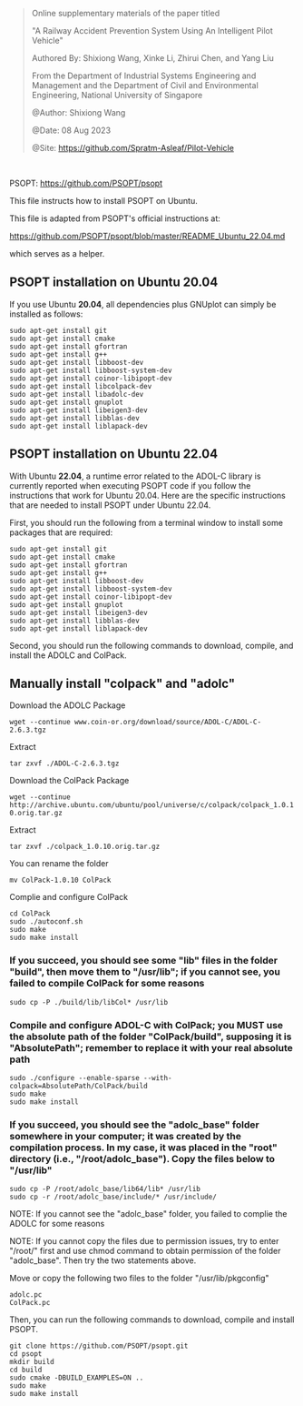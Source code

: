 > Online supplementary materials of the paper titled 
> 
> "A Railway Accident Prevention System Using An Intelligent Pilot Vehicle"
> 
> Authored By: Shixiong Wang, Xinke Li, Zhirui Chen, and Yang Liu
> 
> From the Department of Industrial Systems Engineering and Management and the Department of Civil and Environmental Engineering, National University of Singapore
> 
> @Author: Shixiong Wang
> 
> @Date: 08 Aug 2023
> 
> @Site: https://github.com/Spratm-Asleaf/Pilot-Vehicle

$~$

PSOPT: https://github.com/PSOPT/psopt 

This file instructs how to install PSOPT on Ubuntu.

This file is adapted from PSOPT's official instructions at: 

https://github.com/PSOPT/psopt/blob/master/README_Ubuntu_22.04.md 

which serves as a helper.

## PSOPT installation on Ubuntu 20.04
If you use Ubuntu **20.04**, all dependencies plus GNUplot can simply be installed as follows:

````
sudo apt-get install git
sudo apt-get install cmake
sudo apt-get install gfortran
sudo apt-get install g++
sudo apt-get install libboost-dev
sudo apt-get install libboost-system-dev
sudo apt-get install coinor-libipopt-dev
sudo apt-get install libcolpack-dev
sudo apt-get install libadolc-dev
sudo apt-get install gnuplot
sudo apt-get install libeigen3-dev
sudo apt-get install libblas-dev
sudo apt-get install liblapack-dev
````

## PSOPT installation on Ubuntu 22.04

With Ubuntu **22.04**, a runtime error related to the ADOL-C library is currently reported when executing PSOPT code if you follow the instructions that work for Ubuntu 20.04. 
Here are the specific instructions that are needed to install PSOPT under Ubuntu 22.04.

First, you should run the following from a terminal window to install some packages that are required:

````
sudo apt-get install git
sudo apt-get install cmake
sudo apt-get install gfortran
sudo apt-get install g++
sudo apt-get install libboost-dev
sudo apt-get install libboost-system-dev
sudo apt-get install coinor-libipopt-dev
sudo apt-get install gnuplot
sudo apt-get install libeigen3-dev
sudo apt-get install libblas-dev
sudo apt-get install liblapack-dev
````

Second, you should run the following commands to download, compile, and install the ADOLC and ColPack.

## Manually install "colpack" and "adolc"

Download the ADOLC Package

``
wget --continue www.coin-or.org/download/source/ADOL-C/ADOL-C-2.6.3.tgz
``

Extract

``
tar zxvf ./ADOL-C-2.6.3.tgz
``

Download the ColPack Package

``
wget --continue http://archive.ubuntu.com/ubuntu/pool/universe/c/colpack/colpack_1.0.10.orig.tar.gz
``

Extract

``
tar zxvf ./colpack_1.0.10.orig.tar.gz
``

You can rename the folder

``
mv ColPack-1.0.10 ColPack
``

Complie and configure ColPack

````
cd ColPack
sudo ./autoconf.sh
sudo make
sudo make install
````

### If you succeed, you should see some "lib" files in the folder "build", then move them to "/usr/lib"; if you cannot see, you failed to compile ColPack for some reasons

``
sudo cp -P ./build/lib/libCol* /usr/lib
``

### Compile and configure ADOL-C with ColPack; you MUST use the absolute path of the folder "ColPack/build", supposing it is "AbsolutePath"; remember to replace it with your real absolute path

````
sudo ./configure --enable-sparse --with-colpack=AbsolutePath/ColPack/build
sudo make
sudo make install
````

### If you succeed, you should see the "adolc_base" folder somewhere in your computer; it was created by the compilation process. In my case, it was placed in the "root" directory (i.e., "/root/adolc_base"). Copy the files below to "/usr/lib"

````
sudo cp -P /root/adolc_base/lib64/lib* /usr/lib
sudo cp -r /root/adolc_base/include/* /usr/include/
````

NOTE: If you cannot see the "adolc_base" folder, you failed to complie the ADOLC for some reasons

NOTE: If you cannot copy the files due to permission issues, try to enter "/root/" first and use chmod command to obtain permission of the folder "adolc_base". Then try the two statements above.

Move or copy the following two files to the folder "/usr/lib/pkgconfig"
````
adolc.pc
ColPack.pc
````

Then, you can run the following commands to download, compile and install PSOPT.

````
git clone https://github.com/PSOPT/psopt.git
cd psopt
mkdir build
cd build
sudo cmake -DBUILD_EXAMPLES=ON ..
sudo make
sudo make install
````

